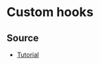 # Custom hooks

## Source
- [Tutorial](https://www.youtube.com/watch?v=ks8oftGP2oc&list=PL6DxKON1uLOHya4bDIynPTCwZHrezUlFs&index=2)
